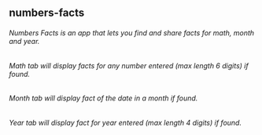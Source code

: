 ## numbers-facts
###### Numbers Facts is an app that lets you find and share facts for math, month and year.

###### Math tab will display facts for any number entered (max length 6 digits) if found.

###### Month tab will display fact of the date in a month if found.

###### Year tab will display fact for year entered (max length 4 digits) if found.
